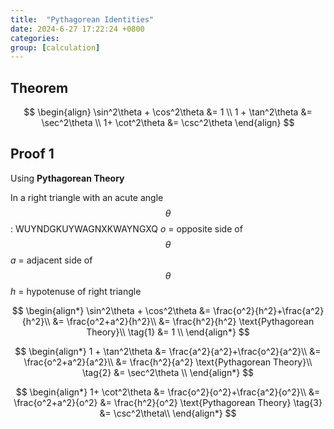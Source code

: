 ```yaml
---
title:  "Pythagorean Identities"
date: 2024-6-27 17:22:24 +0800
categories: 
group: [calculation]
---
```

## Theorem

$$
\begin{align}
\sin^2\theta + \cos^2\theta &= 1 \\
1 + \tan^2\theta &= \sec^2\theta \\
1+ \cot^2\theta &= \csc^2\theta
\end{align}
$$

## Proof 1 
Using **Pythagorean Theory**

<!-- ### Step 1 Rewrite Sine and Cosine -->

In a right triangle with an acute angle $$\theta$$: WUYNDGKUYWAGNXKWAYNGXQ
$o$ = opposite side of $$\theta$$
$a$ = adjacent side of $$\theta$$
$h$ = hypotenuse of right triangle

$$
\begin{align*}
\sin^2\theta + \cos^2\theta &= \frac{o^2}{h^2}+\frac{a^2}{h^2}\\
&= \frac{o^2+a^2}{h^2}\\
&= \frac{h^2}{h^2} \text{Pythagorean Theory}\\
\tag{1} &= 1 \\
\end{align*}
$$

$$
\begin{align*}
1 + \tan^2\theta &= \frac{a^2}{a^2}+\frac{o^2}{a^2}\\
&= \frac{o^2+a^2}{a^2}\\
&= \frac{h^2}{a^2} \text{Pythagorean Theory}\\
\tag{2} &= \sec^2\theta \\
\end{align*}
$$

$$
\begin{align*}
1+ \cot^2\theta &= \frac{o^2}{o^2}+\frac{a^2}{o^2}\\
&= \frac{o^2+a^2}{o^2}
&= \frac{h^2}{o^2} \text{Pythagorean Theory}
\tag{3} &= \csc^2\theta\\
\end{align*}
$$